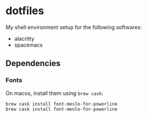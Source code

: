 # dotfiles
My shell environment setup for the following softwares:

* alacritty
* spacemacs

## Dependencies
### Fonts
On macos, install them using `brew cask`:
```
brew cask install font-meslo-for-powerline
brew cask install font-menlo-for-powerline
```
